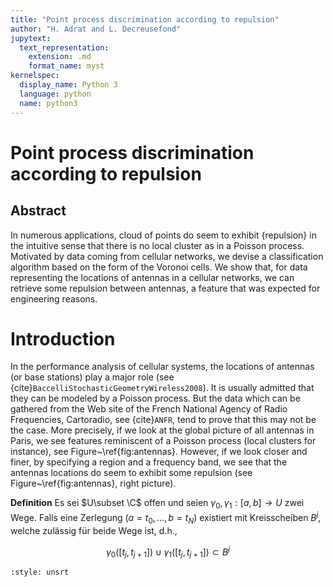 ```yaml
---
title: "Point process discrimination according to repulsion"
author: "H. Adrat and L. Decreusefond"
jupytext:
  text_representation:
    extension: .md
    format_name: myst
kernelspec:
  display_name: Python 3
  language: python
  name: python3
---
```

# Point process discrimination according to repulsion

## Abstract

In numerous applications, cloud of points do seem to exhibit {repulsion} in the intuitive sense that there is no local cluster as in a Poisson process. Motivated by data coming from cellular networks, we devise a classification algorithm based on the form of the Voronoi cells. We show that, for data  representing the locations of antennas in a cellular networks, we can retrieve some repulsion between antennas, a feature that  was expected for engineering reasons.
 
# Introduction

In the performance analysis of cellular systems, the locations of antennas (or base stations) play a major role (see {cite}`BaccelliStochasticGeometryWireless2008`). It is usually admitted that they can be modeled by a Poisson process. But the data which can be gathered from the Web site of the French National Agency of Radio Frequencies, Cartoradio, see {cite}`ANFR`, tend to prove that this may not be the case. More precisely, if we look at the global picture of all antennas in Paris, we see features reminiscent of a Poisson process (local clusters for instance), see Figure~\ref{fig:antennas}. However, if we look closer and finer, by specifying a region and a frequency band, we see that the antennas locations do seem to exhibit some repulsion (see Figure~\ref{fig:antennas}, right picture). 

**Definition**
Es sei $U\subset \C$ offen und seien $\gamma_0,\gamma_1:[a,b]\to U$ zwei Wege. Falls eine Zerlegung $(a=t_0,\ldots,b=t_N)$ existiert mit Kreisscheiben $B^j$, welche zulässig für beide Wege ist, d.h.,

$$
\gamma_0([t_j, t_{j+1}])\cup \gamma_1([t_j,t_{j+1}]) \subset B^j
$$




```{bibliography}
:style: unsrt
```
